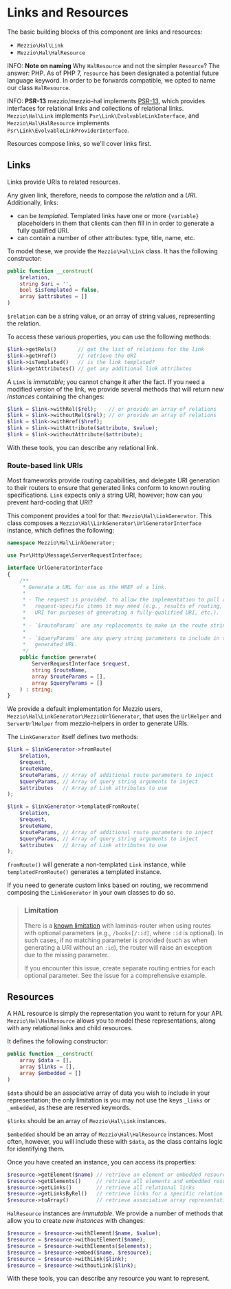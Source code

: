 # Links and Resources

The basic building blocks of this component are links and resources:

- `Mezzio\Hal\Link`
- `Mezzio\Hal\HalResource`

INFO: **Note on naming**
Why `HalResource` and not the simpler `Resource`?
The answer: PHP.
As of PHP 7, `resource` has been designated a potential future language keyword.
In order to be forwards compatible, we opted to name our class `HalResource`.

INFO: **PSR-13**
mezzio/mezzio-hal implements [PSR-13](https://www.php-fig.org/psr/psr-13/), which provides interfaces for relational links and collections of relational links.
`Mezzio\Hal\Link` implements `Psr\Link\EvolvableLinkInterface`, and `Mezzio\Hal\HalResource` implements `Psr\Link\EvolvableLinkProviderInterface`.

Resources compose links, so we'll cover links first.

## Links

Links provide URIs to related resources.

Any given link, therefore, needs to compose the _relation_ and a _URI_.
Additionally, links:

- can be _templated_. Templated links have one or more `{variable}` placeholders
  in them that clients can then fill in in order to generate a fully qualified
  URI.
- can contain a number of other attributes: type, title, name, etc.

To model these, we provide the `Mezzio\Hal\Link` class. It has the
following constructor:

```php
public function __construct(
    $relation,
    string $uri = '',
    bool $isTemplated = false,
    array $attributes = []
)
```

`$relation` can be a string value, or an array of string values, representing
the relation.

To access these various properties, you can use the following methods:

```php
$link->getRels()       // get the list of relations for the link
$link->getHref()       // retrieve the URI
$link->isTemplated()   // is the link templated?
$link->getAttributes() // get any additional link attributes
```

A `Link` is _immutable_; you cannot change it after the fact. If you need a
modified version of the link, we provide several methods that will return _new
instances_ containing the changes:

```php
$link = $link->withRel($rel);    // or provide an array of relations
$link = $link->withoutRel($rel); // or provide an array of relations
$link = $link->withHref($href);
$link = $link->withAttribute($attribute, $value);
$link = $link->withoutAttribute($attribute);
```

With these tools, you can describe any relational link.

### Route-based link URIs

Most frameworks provide routing capabilities, and delegate URI generation to
their routers to ensure that generated links conform to known routing
specifications. `Link` expects only a string URI, however; how can you prevent
hard-coding that URI?

This component provides a tool for that: `Mezzio\Hal\LinkGenerator`.
This class composes a `Mezzio\Hal\LinkGenerator\UrlGeneratorInterface`
instance, which defines the following:

```php
namespace Mezzio\Hal\LinkGenerator;

use Psr\Http\Message\ServerRequestInterface;

interface UrlGeneratorInterface
{
    /**
     * Generate a URL for use as the HREF of a link.
     *
     * - The request is provided, to allow the implementation to pull any
     *   request-specific items it may need (e.g., results of routing, original
     *   URI for purposes of generating a fully-qualified URI, etc.).
     *
     * - `$routeParams` are any replacements to make in the route string.
     *
     * - `$queryParams` are any query string parameters to include in the
     *   generated URL.
     */
    public function generate(
        ServerRequestInterface $request,
        string $routeName,
        array $routeParams = [],
        array $queryParams = []
    ) : string;
}
```

We provide a default implementation for Mezzio users,
`Mezzio\Hal\LinkGenerator\MezzioUrlGenerator`,  that uses the
`UrlHelper` and `ServerUrlHelper` from mezzio-helpers in order to
generate URIs.

The `LinkGenerator` itself defines two methods:

```php
$link = $linkGenerator->fromRoute(
    $relation,
    $request,
    $routeName,
    $routeParams, // Array of additional route parameters to inject
    $queryParams, // Array of query string arguments to inject
    $attributes   // Array of Link attributes to use
);

$link = $linkGenerator->templatedFromRoute(
    $relation,
    $request,
    $routeName,
    $routeParams, // Array of additional route parameters to inject
    $queryParams, // Array of query string arguments to inject
    $attributes   // Array of Link attributes to use
);
```

`fromRoute()` will generate a non-templated `Link` instance, while
`templatedFromRoute()` generates a templated instance.

If you need to generate custom links based on routing, we recommend composing
the `LinkGenerator` in your own classes to do so.

> ### Limitation
>
> There is a [known limitation](https://github.com/zendframework/zend-expressive-hal/issues/5)
> with laminas-router when using routes with optional parameters (e.g., `/books[/:id]`,
> where `:id` is optional). In such cases, if no matching parameter is provided
> (such as when generating a URI without an `:id`), the router will raise an
> exception due to the missing parameter.
>
> If you encounter this issue, create separate routing entries for each optional
> parameter. See the issue for a comprehensive example.

## Resources

A HAL resource is simply the representation you want to return for your API.
`Mezzio\Hal\HalResource` allows you to model these representations,
along with any relational links and child resources.

It defines the following constructor:

```php
public function __construct(
    array $data = [],
    array $links = [],
    array $embedded = []
)
```

`$data` should be an associative array of data you wish to include in your
representation; the only limitation is you may not use the keys `_links` or
`_embedded`, as these are reserved keywords.

`$links` should be an array of `Mezzio\Hal\Link` instances.

`$embedded` should be an array of `Mezzio\Hal\HalResource` instances.
Most often, however, you will include these with `$data`, as the class contains
logic for identifying them.

Once you have created an instance, you can access its properties:

```php
$resource->getElement($name) // retrieve an element or embedded resource by name
$resource->getElements()     // retrieve all elements and embedded resources
$resource->getLinks()        // retrieve all relational links
$resource->getLinksByRel()   // retrieve links for a specific relation
$resource->toArray()         // retrieve associative array representation
```

`HalResource` instances are _immutable_. We provide a number of methods that
allow you to create _new instances_ with changes:

```php
$resource = $resource->withElement($name, $value);
$resource = $resource->withoutElement($name);
$resource = $resource->withElements($elements);
$resource = $resource->embed($name, $resource);
$resource = $resource->withLink($link);
$resource = $resource->withoutLink($link);
```

With these tools, you can describe any resource you want to represent.
